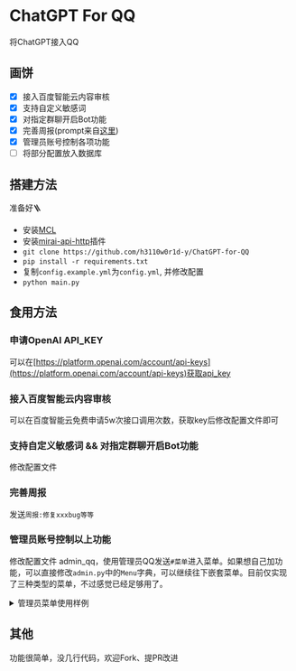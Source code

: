 ChatGPT For QQ
================
将ChatGPT接入QQ

## 画饼
- [x] 接入百度智能云内容审核
- [x] 支持自定义敏感词
- [x] 对指定群聊开启Bot功能
- [x] 完善周报(prompt来自[这里](https://github.com/guaguaguaxia/weekly_report))
- [x] 管理员账号控制各项功能
- [ ] 将部分配置放入数据库

## 搭建方法
准备好🪜
- 安装[MCL](https://github.com/iTXTech/mirai-console-loader)
- 安装[mirai-api-http](https://github.com/project-mirai/mirai-api-http)插件
- `git clone https://github.com/h3110w0r1d-y/ChatGPT-for-QQ`
- `pip install -r requirements.txt`
- 复制`config.example.yml`为`config.yml`, 并修改配置
- `python main.py`

## 食用方法

### 申请OpenAI API_KEY

可以在[https://platform.openai.com/account/api-keys](https://platform.openai.com/account/api-keys)获取api_key

### 接入百度智能云内容审核

可以在百度智能云免费申请5w次接口调用次数，获取key后修改配置文件即可

### 支持自定义敏感词 && 对指定群聊开启Bot功能

修改配置文件

### 完善周报

发送`周报:修复xxxbug等等`

### 管理员账号控制以上功能

修改配置文件 admin_qq，使用管理员QQ发送`#菜单`进入菜单。如果想自己加功能，可以直接修改`admin.py`中的`Menu`字典，可以继续往下嵌套菜单。目前仅实现了三种类型的菜单，不过感觉已经足够用了。


<details>
<summary>管理员菜单使用样例</summary>

<img src="https://user-images.githubusercontent.com/52311174/223122619-b099065b-0883-4648-afdd-3b05e5d8f114.jpeg" width="400" />

</details>



## 其他
功能很简单，没几行代码，欢迎Fork、提PR改进

